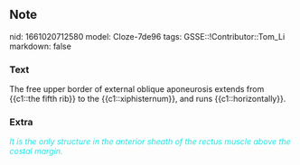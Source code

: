 ## Note
nid: 1661020712580
model: Cloze-7de96
tags: GSSE::!Contributor::Tom_Li
markdown: false

### Text
<div>
  The free upper border of external oblique aponeurosis extends
  from {{c1::the fifth rib}} to the {{c1::xiphisternum}}, and runs
  {{c1::horizontally}}.
</div>

### Extra
<i><font color="#1DE7E5">It is the only structure in the anterior
sheath of the rectus muscle above the costal margin.</font></i>
